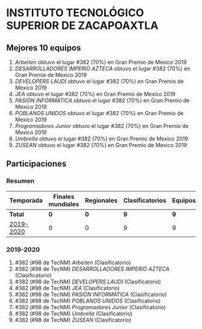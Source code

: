 ---
---

# INSTITUTO TECNOLÓGICO SUPERIOR DE ZACAPOAXTLA

## Mejores 10 equipos

1. _Arbeiten_ obtuvo el lugar #382 (70%) en Gran Premio de Mexico 2019
1. _DESARROLLADORES IMPERIO AZTECA_ obtuvo el lugar #382 (70%) en Gran Premio de Mexico 2019
1. _DEVELOPERS LAUDI_ obtuvo el lugar #382 (70%) en Gran Premio de Mexico 2019
1. _JEA_ obtuvo el lugar #382 (70%) en Gran Premio de Mexico 2019
1. _PASIÓN INFORMÁTICA_ obtuvo el lugar #382 (70%) en Gran Premio de Mexico 2019
1. _POBLANOS UNIDOS_ obtuvo el lugar #382 (70%) en Gran Premio de Mexico 2019
1. _Programadores Junior_ obtuvo el lugar #382 (70%) en Gran Premio de Mexico 2019
1. _Umbrella_ obtuvo el lugar #382 (70%) en Gran Premio de Mexico 2019
1. _ZUSEAN_ obtuvo el lugar #382 (70%) en Gran Premio de Mexico 2019

## Participaciones

### Resumen

| Temporada | Finales mundiales | Regionales | Clasificatorios | Equipos |
| --- | --- | --- | --- | --- |
| **Total** | **0** | **0** | **9** | **9** |
| [2019-2020](#2019-2020) | 0 | 0 | 9 | 9 |

### 2019-2020

1. #382 (#98 de TecNM) _Arbeiten_ (Clasificatorio)
1. #382 (#98 de TecNM) _DESARROLLADORES IMPERIO AZTECA_ (Clasificatorio)
1. #382 (#98 de TecNM) _DEVELOPERS LAUDI_ (Clasificatorio)
1. #382 (#98 de TecNM) _JEA_ (Clasificatorio)
1. #382 (#98 de TecNM) _PASIÓN INFORMÁTICA_ (Clasificatorio)
1. #382 (#98 de TecNM) _POBLANOS UNIDOS_ (Clasificatorio)
1. #382 (#98 de TecNM) _Programadores Junior_ (Clasificatorio)
1. #382 (#98 de TecNM) _Umbrella_ (Clasificatorio)
1. #382 (#98 de TecNM) _ZUSEAN_ (Clasificatorio)



